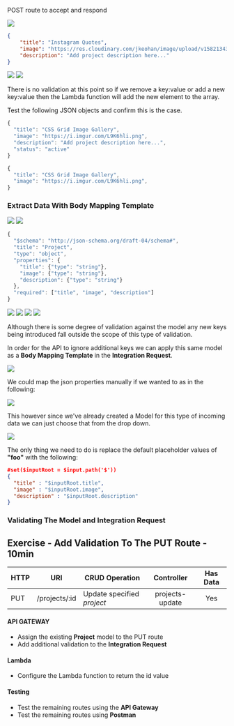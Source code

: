 
POST route to accept and respond

<img src="https://i.imgur.com/F1ZXEZR.png">

```json
{
    "title": "Instagram Quotes",
    "image": "https://res.cloudinary.com/jkeohan/image/upload/v1582134376/Screen_Shot_2020-01-30_at_8.57.12_AM_cnrvug.png",
    "description": "Add project description here..."
}
```

<img src="https://i.imgur.com/GQdQtdR.png">

<img src="https://i.imgur.com/MCGO2wV.png">

There is no validation at this point so if we remove a key:value or add a new key:value then the Lambda function will add the new element to the array. 

Test the following JSON objects and confirm this is the case. 

```js
{
  "title": "CSS Grid Image Gallery",
  "image": "https://i.imgur.com/L9K6hli.png",
  "description": "Add project description here...",
  "status": "active"
}
```

```js
{
  "title": "CSS Grid Image Gallery",
  "image": "https://i.imgur.com/L9K6hli.png",
}
```

### Extract Data With Body Mapping Template

<img src="https://i.imgur.com/Zuh0bJI.png">

<img src="https://i.imgur.com/TwZCupt.png">


```js
{
  "$schema": "http://json-schema.org/draft-04/schema#",
  "title": "Project",
  "type": "object",
  "properties": {
    "title": {"type": "string"},
    "image": {"type": "string"},
    "description": {"type": "string"}
  },
  "required": ["title", "image", "description"]
}
```

<img src="https://i.imgur.com/FBSmjFq.png">

<img src="https://i.imgur.com/Dr9U6W8.png">

<img src="https://i.imgur.com/7CbXZsq.png">

<img src="https://i.imgur.com/4yCDlfJ.png">

Although there is some degree of validation against the model any new keys being introduced fall outside the scope of this type of validation. 

In order for the API to ignore additional keys we can apply this same model as a **Body Mapping Template** in the **Integration Request**. 

<img src="https://i.imgur.com/OnklVrh.png">

We could map the json properties manually if we wanted to as in the following:

<img src="https://i.imgur.com/cYg1iSc.png" >

<!-- ```js
{
    "title": $input.json('$.title')
    "image": $input.json('$.image')
    "description": $input.json('$.description')
}
``` -->



This however since we've already created a Model for this type of incoming data we can just choose that from the drop down. 

<img src="https://i.imgur.com/lUq4XJX.png">

The only thing we need to do is replace the default placeholder values of **"foo"** with the following:

<!-- <img src="https://i.imgur.com/PkCh8jE.png"> -->

```json
#set($inputRoot = $input.path('$'))
{
  "title" : "$inputRoot.title",
  "image" : "$inputRoot.image",
  "description" : "$inputRoot.description"
}
```

### Validating The Model and Integration Request 


## Exercise - Add Validation To The PUT Route - 10min

HTTP  | URI  | CRUD Operation | Controller | Has Data
-----------|------------------|------------------|:---:|:---:
PUT     | /projects/:id      | Update specified _project_  | projects-update | Yes

#### API GATEWAY

- Assign the existing **Project** model to the PUT route
- Add additional validation to the **Integration Request**

#### Lambda
- Configure the Lambda function to return the id value


#### Testing

- Test the remaining routes using the **API Gateway**
- Test the remaining routes using **Postman**
